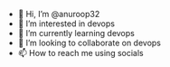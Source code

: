 - 👋 Hi, I’m @anuroop32
- 👀 I’m interested in devops
- 🌱 I’m currently learning devops
- 💞️ I’m looking to collaborate on devops
- 📫 How to reach me using socials

<!---
anuroop32/anuroop32 is a ✨ special ✨ repository because its `README.md` (this file) appears on your GitHub profile.
You can click the Preview link to take a look at your changes.
--->
